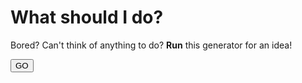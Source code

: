 # What should I do?
Bored?
Can't think of anything to do?
**Run** this generator for an idea! 
  <html>
  <button type="button">GO</button>
  </html>
